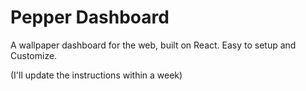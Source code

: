 # Pepper Dashboard
 A wallpaper dashboard for the web, built on React. Easy to setup and Customize.

 (I'll update the instructions within a week)
